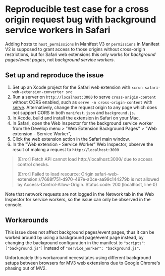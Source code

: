 # Reproducible test case for a cross origin request bug with background service workers in Safari

Adding hosts to `host_permissions` in Manifest V3 or `permissions` in Manifest V2 is supposed to grant access to those origins without cross-origin restrictions, but for Safari web extensions this only works for _background pages/event pages_, not _background service workers_.

## Set up and reproduce the issue
1. Set up an Xcode project for the Safari web extension with `xcrun safari-web-extension-converter src`
2. Run a server on `http://localhost:3000` to serve `cross-origin-content` without CORS enabled, such as `serve -n cross-origin-content` with [serve](https://www.npmjs.com/package/serve).
Alternatively, change the request origin to any page which does not support CORS in both `manifest.json` and `background.js`.
3. In Xcode, build and install the extension in Safari on your Mac.
4. In Safari, open the Web Inspector for the background service worker from the Develop menu > "Web Extension Background Pages" > "Web extension - Service Worker",
5. Click the web extension action in the Safari main window.
6. In the "Web extension - Service Worker" Web Inspector, observe the result of making a request to `http://localhost:3000`

> [Error] Fetch API cannot load http://localhost:3000/ due to access control checks.
>
> [Error] Failed to load resource: Origin safari-web-extension://7688f751-d970-497e-a0ce-aa99c144279b is not allowed by Access-Control-Allow-Origin. Status code: 200 (localhost, line 0)

Note that network requests are not logged in the Network tab in the Web Inspector for service workers, so the issue can only be observed in the console.

## Workarounds

This issue does not affect background pages/event pages, thus it can be worked around by using a background page/event page instead, by changing the background configuration in the manifest to `"scripts": ["background.js"]` instead of `"service_worker": "background.js"`.

Unfortunately this workaround necessitates using different background setups between browsers for MV3 web extensions due to Google Chrome's phasing out of MV2.
